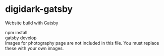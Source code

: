 # digidark-gatsby
Website build with Gatsby

npm install<br/>
gatsby develop <br/>
Images for photography page are not included in this file. You must replace these with your own images. <br/>

